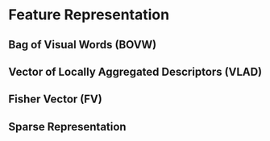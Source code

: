 Feature Representation
====

Bag of Visual Words (BOVW)
-------


Vector of Locally Aggregated Descriptors (VLAD)
----

Fisher Vector (FV)
----

Sparse Representation
----
